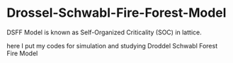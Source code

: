 # Drossel-Schwabl-Fire-Forest-Model
DSFF Model is known as Self-Organized Criticality (SOC) in lattice.

here I put my codes for simulation and studying Droddel Schwabl Forest Fire Model
